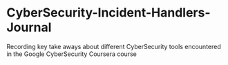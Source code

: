 # CyberSecurity-Incident-Handlers-Journal
Recording key take aways about different CyberSecurity tools encountered in the Google CyberSecurity Coursera course
